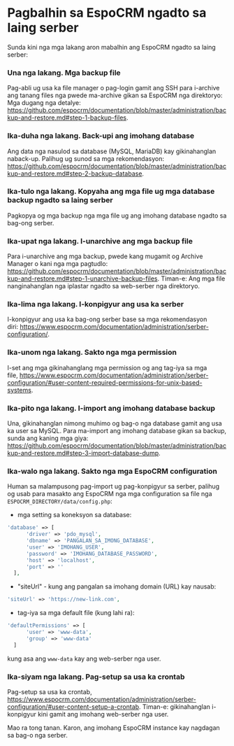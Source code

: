 # Pagbalhin sa EspoCRM ngadto sa laing serber

Sunda kini nga mga lakang aron mabalhin ang EspoCRM ngadto sa laing serber:

### Una nga lakang. Mga backup file

Pag-abli ug usa ka file manager o pag-login gamit ang SSH para i-archive ang tanang files nga pwede ma-archive gikan sa EspoCRM nga direktoryo: Mga dugang nga detalye: https://github.com/espocrm/documentation/blob/master/administration/backup-and-restore.md#step-1-backup-files.

### Ika-duha nga lakang. Back-upi ang imohang database

Ang data nga nasulod sa database (MySQL, MariaDB) kay gikinahanglan naback-up. Palihug ug sunod sa mga rekomendasyon:
https://github.com/espocrm/documentation/blob/master/administration/backup-and-restore.md#step-2-backup-database.

### Ika-tulo nga lakang. Kopyaha ang mga file ug mga database backup ngadto sa laing serber

Pagkopya og mga backup nga mga file ug ang imohang database ngadto sa bag-ong serber.

### Ika-upat nga lakang. I-unarchive ang mga backup file

Para i-unarchive ang mga backup, pwede kang mugamit og Archive Manager o kani nga mga pagtudlo: https://github.com/espocrm/documentation/blob/master/administration/backup-and-restore.md#step-1-unarchive-backup-files.
Timan-e: Ang mga file nanginahanglan nga iplastar ngadto sa web-serber nga direktoryo.

### Ika-lima nga lakang. I-konpigyur ang usa ka serber

I-konpigyur ang usa ka bag-ong serber base sa mga rekomendasyon diri: https://www.espocrm.com/documentation/administration/serber-configuration/.

### Ika-unom nga lakang. Sakto nga mga permission

I-set ang mga gikinahanglang mga permission og ang tag-iya sa mga file, https://www.espocrm.com/documentation/administration/serber-configuration/#user-content-required-permissions-for-unix-based-systems.

### Ika-pito nga lakang. I-import ang imohang database backup

Una, gikinahanglan nimong muhimo og bag-o nga database gamit ang usa ka user sa MySQL. Para ma-import ang imohang database gikan sa backup, sunda ang kaning mga giya: https://github.com/espocrm/documentation/blob/master/administration/backup-and-restore.md#step-3-import-database-dump.

### Ika-walo nga lakang. Sakto nga mga EspoCRM configuration

Human sa malampusong pag-import ug pag-konpigyur sa serber, palihug og usab para masakto ang EspoCRM nga mga configuration sa file nga `ESPOCRM_DIRECTORY/data/config.php`:

 * mga setting sa koneksyon sa database:

  ```php
  'database' => [
        'driver' => 'pdo_mysql',
        'dbname' => 'PANGALAN_SA_IMONG_DATABASE',
        'user' => 'IMOHANG_USER',
        'password' => 'IMOHANG_DATABASE_PASSWORD',
        'host' => 'localhost',
        'port' => ''
    ],
  ```

   * "siteUrl" - kung ang pangalan sa imohang domain (URL) kay nausab:

  ```php
  'siteUrl' => 'https://new-link.com',
  ```

  * tag-iya sa mga default file (kung lahi ra):

  ```php
  'defaultPermissions' => [
        'user' => 'www-data',
        'group' => 'www-data'
    ]
  ```

  kung asa ang `www-data` kay ang web-serber nga user.

### Ika-siyam nga lakang. Pag-setup sa usa ka crontab

Pag-setup sa usa ka crontab, https://www.espocrm.com/documentation/administration/serber-configuration/#user-content-setup-a-crontab.
Timan-e: gikinahanglan i-konpigyur kini gamit ang imohang web-serber nga user.

Mao ra tong tanan. Karon, ang imohang EspoCRM instance kay nagdagan sa bag-o nga serber.
